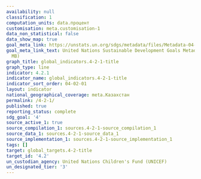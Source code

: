 ```yaml
---
availability: null
classification: 1
computation_units: data.процент
customisation: meta.customisation-1
data_non_statistical: false
data_show_map: true
goal_meta_link: https://unstats.un.org/sdgs/metadata/files/Metadata-04-02-01.pdf
goal_meta_link_text: United Nations Sustainable Development Goals Metadata (PDF 4.0
  MB)
graph_title: global_indicators.4-2-1-title
graph_type: line
indicator: 4.2.1
indicator_name: global_indicators.4-2-1-title
indicator_sort_order: 04-02-01
layout: indicator
national_geographical_coverage: meta.Казахстан
permalink: /4-2-1/
published: true
reporting_status: complete
sdg_goal: '4'
source_active_1: true
source_compilation_1: sources.4-2-1-source_compilation_1
source_data_1: sources.4-2-1-source_data_1
source_implementation_1: sources.4-2-1-source_implementation_1
tags: []
target: global_targets.4-2-title
target_id: '4.2'
un_custodian_agency: United Nations Children's Fund (UNICEF)
un_designated_tier: '3'
---
```

